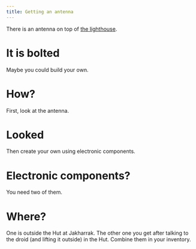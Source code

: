 ```yaml
---
title: Getting an antenna
---
```


There is an antenna on top of [the lighthouse](020-lighthouse.md).

# It is bolted
Maybe you could build your own.

# How?
First, look at the antenna.

# Looked
Then create your own using electronic components.

# Electronic components?
You need two of them.

# Where?
One is outside the Hut at Jakharrak. The other one you get after talking to the droid (and lifting it outside) in the Hut. Combine them in your inventory.
